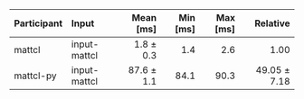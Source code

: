 | Participant | Input | Mean [ms] | Min [ms] | Max [ms] | Relative |
|:---|:---|---:|---:|---:|---:|
| mattcl | input-mattcl | 1.8 ± 0.3 | 1.4 | 2.6 | 1.00 |
| mattcl-py | input-mattcl | 87.6 ± 1.1 | 84.1 | 90.3 | 49.05 ± 7.18 |
